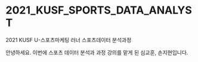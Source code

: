 # 2021_KUSF_SPORTS_DATA_ANALYST
2021 KUSF U-스포츠마케팅 러너 스포츠데이터 분석과정

안녕하세요. 이번에 스포츠 데이터 분석과 과정 강의를 맡게 된 심교훈, 손지현입니다.

